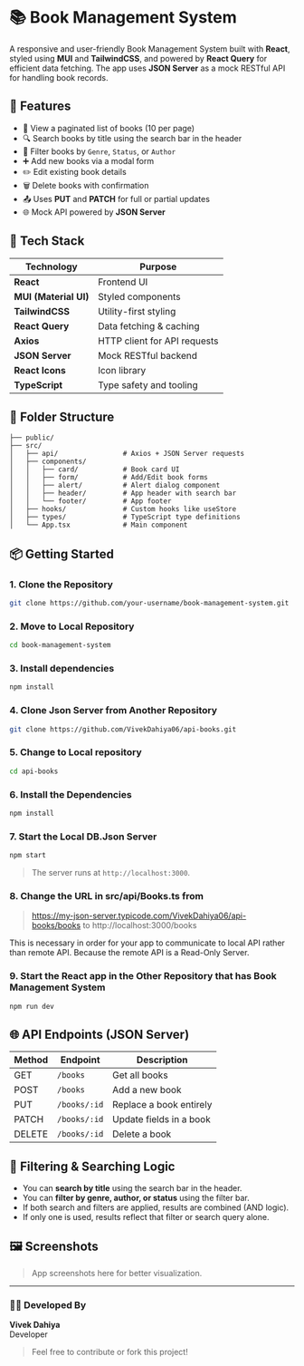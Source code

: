 
# 📚 Book Management System

A responsive and user-friendly Book Management System built with **React**, styled using **MUI** and **TailwindCSS**, and powered by **React Query** for efficient data fetching. The app uses **JSON Server** as a mock RESTful API for handling book records.

## 🚀 Features

- 📖 View a paginated list of books (10 per page)
- 🔍 Search books by title using the search bar in the header
- 🎯 Filter books by `Genre`, `Status`, or `Author`
- ➕ Add new books via a modal form
- ✏️ Edit existing book details
- 🗑️ Delete books with confirmation
- 📤 Uses **PUT** and **PATCH** for full or partial updates
- 🌐 Mock API powered by **JSON Server**

## 🧩 Tech Stack

| Technology | Purpose |
|------------|---------|
| **React** | Frontend UI |
| **MUI (Material UI)** | Styled components |
| **TailwindCSS** | Utility-first styling |
| **React Query** | Data fetching & caching |
| **Axios** | HTTP client for API requests |
| **JSON Server** | Mock RESTful backend |
| **React Icons** | Icon library |
| **TypeScript** | Type safety and tooling |

## 📁 Folder Structure

```
├── public/
├── src/
│   ├── api/                # Axios + JSON Server requests
│   ├── components/
│   │   ├── card/           # Book card UI
│   │   ├── form/           # Add/Edit book forms
│   │   ├── alert/          # Alert dialog component
│   │   ├── header/         # App header with search bar
│   │   └── footer/         # App footer
│   ├── hooks/              # Custom hooks like useStore
│   ├── types/              # TypeScript type definitions
│   └── App.tsx             # Main component
```

## 📦 Getting Started

### 1. Clone the Repository

```bash
git clone https://github.com/your-username/book-management-system.git
```

### 2. Move to Local Repository

```bash
cd book-management-system
```

### 3. Install dependencies

```bash
npm install
```

### 4. Clone Json Server from Another Repository

```bash
git clone https://github.com/VivekDahiya06/api-books.git
```

### 5. Change to Local repository

```bash
cd api-books
```

### 6. Install the Dependencies

```bash
npm install
```

### 7. Start the Local DB.Json Server

```bash
npm start
```

> The server runs at `http://localhost:3000`.

### 8. Change the URL in src/api/Books.ts from
> https://my-json-server.typicode.com/VivekDahiya06/api-books/books to
> http://localhost:3000/books

This is necessary in order for your app to communicate to local API rather than remote API. Because the remote API is a Read-Only Server.

### 9. Start the React app in the Other Repository that has Book Management System

```bash
npm run dev
```

## 🌐 API Endpoints (JSON Server)

| Method | Endpoint           | Description             |
|--------|--------------------|-------------------------|
| GET    | `/books`           | Get all books           |
| POST   | `/books`           | Add a new book          |
| PUT    | `/books/:id`       | Replace a book entirely |
| PATCH  | `/books/:id`       | Update fields in a book |
| DELETE | `/books/:id`       | Delete a book           |

## 🧠 Filtering & Searching Logic

- You can **search by title** using the search bar in the header.
- You can **filter by genre, author, or status** using the filter bar.
- If both search and filters are applied, results are combined (AND logic).
- If only one is used, results reflect that filter or search query alone.

## 🖼️ Screenshots

> App screenshots here for better visualization.

---

### 👨‍💻 Developed By

**Vivek Dahiya**  
Developer

> Feel free to contribute or fork this project!
